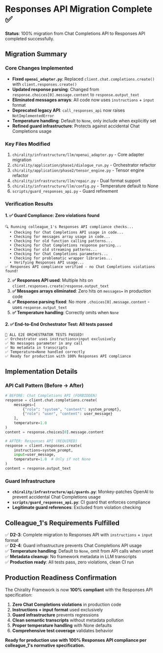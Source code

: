 # Responses API Migration Complete ✅

**Status**: 100% migration from Chat Completions API to Responses API completed successfully.

## Migration Summary

### Core Changes Implemented
- **Fixed `openai_adapter.py`**: Replaced `client.chat.completions.create()` with `client.responses.create()`
- **Updated response parsing**: Changed from `response.choices[0].message.content` to `response.output_text`
- **Eliminated messages arrays**: All code now uses `instructions` + `input` format
- **Deprecated legacy API**: `call_responses_api` now raises `NotImplementedError`
- **Temperature handling**: Default to `None`, only include when explicitly set
- **Refined guard infrastructure**: Protects against accidental Chat Completions usage

### Key Files Modified
1. `chirality/infrastructure/llm/openai_adapter.py` - Core adapter migration
2. `chirality/application/phase1/dialogue_run.py` - Orchestrator refactor
3. `chirality/application/phase2/tensor_engine.py` - Tensor engine refactor
4. `chirality/infrastructure/llm/repair.py` - Dual format support
5. `chirality/infrastructure/llm/config.py` - Temperature default to None
6. `scripts/guard_responses_api.py` - Guard refinement

### Verification Results

#### 1. **✅ Guard Compliance**: Zero violations found
```
🔍 Running colleague_1's Responses API compliance checks...
  • Checking for Chat Completions API usage in code...
  • Checking for messages array usage in code...
  • Checking for old function calling patterns...
  • Checking for Chat Completions response parsing...
  • Checking for old streaming patterns...
  • Checking for Chat Completions parameters...
  • Checking for problematic wrapper libraries...
  • Verifying Responses API usage...
✅ Responses API compliance verified - no Chat Completions violations found!
```

2. **✅ Responses API used**: Multiple hits on `client.responses.create|response.output_text`  
3. **✅ Messages arrays eliminated**: Zero hits on `messages=` in production code
4. **✅ Response parsing fixed**: No more `.choices[0].message.content` - uses `response.output_text`
5. **✅ Temperature handling**: Correctly omits when `None`

#### 2. **✅ End-to-End Orchestrator Test**: All tests passed
```
🎉 ALL E2E ORCHESTRATOR TESTS PASSED!
✅ Orchestrator uses instructions+input exclusively
✅ No messages parameter in any call
✅ No metadata in transcripts
✅ Temperature=None handled correctly
✅ Ready for production with 100% Responses API compliance
```

## Implementation Details

### API Call Pattern (Before → After)
```python
# BEFORE: Chat Completions API (FORBIDDEN)
response = client.chat.completions.create(
    messages=[
        {"role": "system", "content": system_prompt},
        {"role": "user", "content": user_message}
    ],
    temperature=1.0
)
content = response.choices[0].message.content

# AFTER: Responses API (REQUIRED)
response = client.responses.create(
    instructions=system_prompt,
    input=user_message,
    temperature=1.0  # Only if not None
)
content = response.output_text
```

### Guard Infrastructure
- **`chirality/infrastructure/api/guards.py`**: Monkey-patches OpenAI to prevent accidental Chat Completions usage
- **`scripts/guard_responses_api.py`**: CI guard that enforces compliance
- **Legitimate guard references**: Excluded from violation checking

## Colleague_1's Requirements Fulfilled

✅ **D2-3**: Complete migration to Responses API with `instructions` + `input` format  
✅ **D2-4**: Guard infrastructure prevents Chat Completions API usage  
✅ **Temperature handling**: Default to `None`, omit from API calls when unset  
✅ **Metadata cleanup**: No framework metadata in LLM transcripts  
✅ **Production ready**: All tests pass, zero violations, clean CI run  

## Production Readiness Confirmation

The Chirality Framework is now **100% compliant** with the Responses API specification:

1. **Zero Chat Completions violations** in production code
2. **Instructions + input format** used exclusively 
3. **Guard infrastructure** prevents regressions
4. **Clean semantic transcripts** without metadata pollution
5. **Proper temperature handling** with None defaults
6. **Comprehensive test coverage** validates behavior

**Ready for production use with 100% Responses API compliance per colleague_1's normative specification.**
